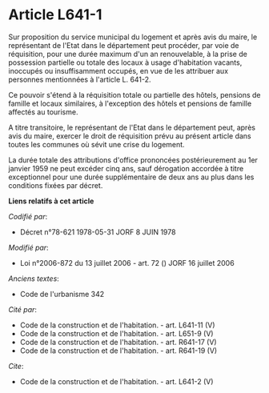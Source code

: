 # Article L641-1

Sur proposition du service municipal du logement et après avis du maire, le représentant de l'Etat dans le département peut
procéder, par voie de réquisition, pour une durée maximum d'un an renouvelable, à la prise de possession partielle ou totale
des locaux à usage d'habitation vacants, inoccupés ou insuffisamment occupés, en vue de les attribuer aux personnes
mentionnées à l'article L. 641-2. 

Ce pouvoir s'étend à la réquisition totale ou partielle des hôtels, pensions de famille et locaux similaires, à l'exception
des hôtels et pensions de famille affectés au tourisme. 

A titre transitoire, le représentant de l'Etat dans le département peut, après avis du maire, exercer le droit de réquisition
prévu au présent article dans toutes les communes où sévit une crise du logement. 

La durée totale des attributions d'office prononcées postérieurement au 1er janvier 1959 ne peut excéder cinq ans, sauf
dérogation accordée à titre exceptionnel pour une durée supplémentaire de deux ans au plus dans les conditions fixées par
décret.

**Liens relatifs à cet article**

_Codifié par_:

  - Décret n°78-621 1978-05-31 JORF 8 JUIN 1978

_Modifié par_:

  - Loi n°2006-872 du 13 juillet 2006 - art. 72 () JORF 16 juillet 2006

_Anciens textes_:

  - Code de l'urbanisme 342

_Cité par_:

  - Code de la construction et de l'habitation. - art. L641-11 (V)
  - Code de la construction et de l'habitation. - art. L651-9 (V)
  - Code de la construction et de l'habitation. - art. R641-17 (V)
  - Code de la construction et de l'habitation. - art. R641-19 (V)

_Cite_:

  - Code de la construction et de l'habitation. - art. L641-2 (V)
